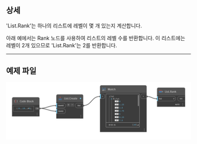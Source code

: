 ## 상세
'List.Rank'는 하나의 리스트에 레벨이 몇 개 있는지 계산합니다.

아래 예에서는 Rank 노드를 사용하여 리스트의 레벨 수를 반환합니다. 이 리스트에는 레벨이 2개 있으므로 'List.Rank'는 2를 반환합니다.

___
## 예제 파일

![List.Rank](./List.Rank_img.jpg)
